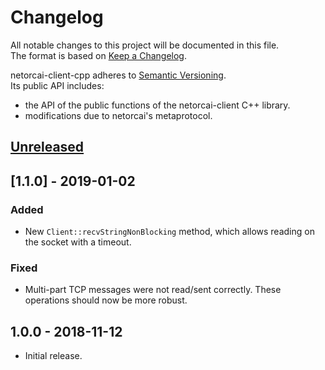 # Changelog
All notable changes to this project will be documented in this file.  
The format is based on [Keep a Changelog][changelog].

netorcai-client-cpp adheres to [Semantic Versioning][semver].  
Its public API includes:
- the API of the public functions of the netorcai-client C++ library.
- modifications due to netorcai's metaprotocol.

[//]: =========================================================================
## [Unreleased]

[//]: =========================================================================
## [1.1.0] - 2019-01-02
### Added
- New `Client::recvStringNonBlocking` method,
  which allows reading on the socket with a timeout.

### Fixed
- Multi-part TCP messages were not read/sent correctly.
  These operations should now be more robust.

[//]: =========================================================================
## 1.0.0 - 2018-11-12
- Initial release.

[//]: =========================================================================
[changelog]: http://keepachangelog.com/en/1.0.0/
[semver]: http://semver.org/spec/v2.0.0.html

[Unreleased]: https://github.com/netorcai/netorcai-client-cpp/compare/v1.1.0...master
[Unreleased]: https://github.com/netorcai/netorcai-client-cpp/compare/v1.0.0...v1.1.0
